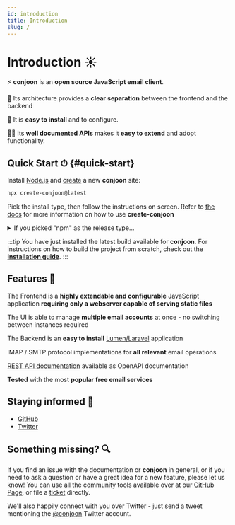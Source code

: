 ```yaml
---
id: introduction
title: Introduction
slug: /
---
```


# Introduction ☀

⚡ **conjoon** is an **open source JavaScript email client**.

💅 Its architecture provides a **clear separation** between the frontend and the backend

🍋 It is **easy to install** and to configure.

👨‍🏫 Its **well documented APIs** makes it **easy to extend** and adopt functionality.

## Quick Start ⏱ {#quick-start}

Install [Node.js](https://nodejs.org/en/download) and [create](/docs/misc/create-conjoon.md) a new **conjoon** site:

```bash
npx create-conjoon@latest
```

Pick the install type, then follow the instructions on screen. Refer to [the docs](/docs/api/misc/@conjoon/create-conjoon) for more information on how to use **create-conjoon** 



<details>
<summary>If you picked "npm" as the release type...</summary>

<div><span>Type in</span>
<pre>

```bash
$ cd target_folder
$ npm run stage
```
</pre>

Your site starts at `http://localhost:9001` with a production build of **conjoon**.

Open `build/production/conjoon/desktop/resources/coon-js/conjoon.conf.json` and edit the packages' endpoints if you have a [backend](/docs/backends/overview.md) available.
</div>
</details>



:::tip 
You have just installed the latest build available for **conjoon**.
For instructions on how to build the project from scratch, check out the [**installation guide**](./installation.md). 
:::

## Features 🎁

The Frontend is a **highly extendable and configurable** JavaScript application **requiring only a webserver capable of serving static files**

The UI is able to manage **multiple email accounts** at once - no switching between instances required

The Backend is an **easy to install** [Lumen/Laravel](https://lumen.laravel.com/.org) application

IMAP / SMTP protocol implementations for **all relevant** email operations

[REST API documentation](/docs/rest-api/overview.md) available as OpenAPI documentation

**Tested** with the most **popular free email services**

## Staying informed 📰

- [GitHub](https://github.com/conjoon/conjoon)
- [Twitter](https://twitter.com/conjoon)

## Something missing? 🔍
If you find an issue with the documentation or **conjoon** in general, or if you need to ask a question or have a great idea for a
new feature, please let us know! You can use all the community tools available over at our [GitHub Page](https://github.com/conjoon/conjoon), or file a [ticket](https://github.com/conjoon/conjoon) directly.

We'll also happily connect with you over Twitter - just send a tweet mentioning the [@conjoon](https://twitter.com/conjoon) Twitter account.

